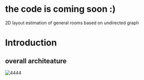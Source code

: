 # the code is coming soon :)
2D layout estimation of general rooms based on undirected graph
# Introduction

## overall architeature
![4444](https://user-images.githubusercontent.com/52377012/162353458-5813cd1f-e279-45c4-b115-f3061d44d7a4.PNG)


